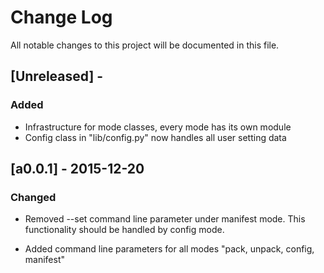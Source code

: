 # Change Log
All notable changes to this project will be documented in this file.

## [Unreleased] -  

### Added
- Infrastructure for mode classes, every mode has its own module
- Config class in "lib/config.py" now handles all user setting data

## [a0.0.1] - 2015-12-20

### Changed
- Removed --set command line parameter under manifest mode.
This functionality should be handled by config mode.

- Added command line parameters for all modes "pack, unpack, config, manifest"


